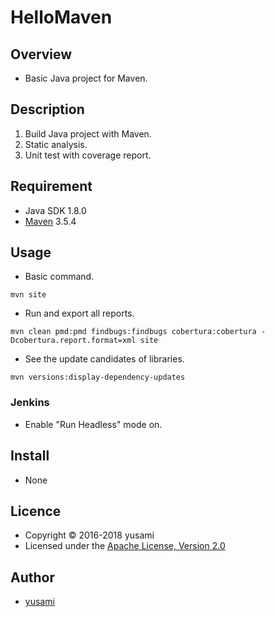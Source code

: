 # HelloMaven

## Overview

* Basic Java project for Maven.


## Description

1. Build Java project with Maven.
2. Static analysis.
3. Unit test with coverage report.

## Requirement

* Java SDK 1.8.0
* [Maven](https://maven.apache.org) 3.5.4

## Usage

* Basic command.

~~~
mvn site
~~~

* Run and export all reports.

~~~
mvn clean pmd:pmd findbugs:findbugs cobertura:cobertura -Dcobertura.report.format=xml site
~~~

* See the update candidates of libraries.

~~~
mvn versions:display-dependency-updates
~~~


### Jenkins

* Enable "Run Headless" mode on.

## Install

* None

## Licence

* Copyright &copy; 2016-2018 yusami
* Licensed under the [Apache License, Version 2.0][Apache]

[Apache]: http://www.apache.org/licenses/LICENSE-2.0


## Author

* [yusami](https://github.com/yusami)
